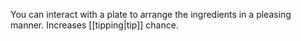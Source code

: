 You can interact with a plate to arrange the ingredients in a pleasing manner. Increases [[tipping|tip]] chance. 